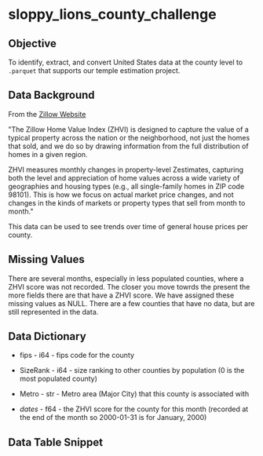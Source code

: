 # sloppy_lions_county_challenge

## Objective

To identify, extract, and convert United States data at the county level to `.parquet` that supports our temple estimation project.

## Data Background

From the [Zillow Website](https://www.zillow.com/research/methodology-neural-zhvi-32128/)

"The Zillow Home Value Index (ZHVI) is designed to capture the value of a typical property across the nation or the neighborhood, not just the homes that sold, and we do so by drawing information from the full distribution of homes in a given region. 

ZHVI measures monthly changes in property-level Zestimates, capturing both the level and appreciation of home values across a wide variety of geographies and housing types (e.g., all single-family homes in ZIP code 98101). This is how we focus on actual market price changes, and not changes in the kinds of markets or property types that sell from month to month."

This data can be used to see trends over time of general house prices per county.

## Missing Values

There are several months, especially in less populated counties, where a ZHVI score was not recorded. The closer you move towrds the present the more fields there are that have a ZHVI score. We have assigned these missing values as NULL. There are a few counties that have no data, but are still represented in the data.

## Data Dictionary

* fips - i64 - fips code for the county

* SizeRank - i64 - size ranking to other counties by population (0 is the most populated county)

* Metro - str - Metro area (Major City) that this county is associated with

* *dates* - f64 - the ZHVI score for the county for this month (recorded at the end of the month so 2000-01-31 is for January, 2000)

## Data Table Snippet